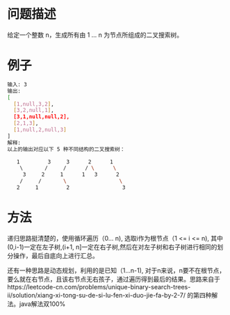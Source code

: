 # 问题描述

给定一个整数 n，生成所有由 1 ... n 为节点所组成的二叉搜索树。

# 例子

```bash
输入: 3
输出:
[
  [1,null,3,2],
  [3,2,null,1],
  [3,1,null,null,2],
  [2,1,3],
  [1,null,2,null,3]
]
解释:
以上的输出对应以下 5 种不同结构的二叉搜索树：

   1         3     3      2      1
    \       /     /      / \      \
     3     2     1      1   3      2
    /     /       \                 \
   2     1         2                 3
```

# 方法

递归思路挺清楚的，使用循环遍历（0... n), 选取i作为根节点（1 <= i <= n), 其中(0,i-1)一定在左子树,(i+1, n]一定在右子树,然后在对左子树和右子树进行相同的划分操作，最后自底向上进行汇总。

还有一种思路是动态规划，利用的是已知（1...n-1), 对于n来说，n要不在根节点，要么就在右节点，且该右节点无右孩子，通过遍历得到最后的结果。思路来自于https://leetcode-cn.com/problems/unique-binary-search-trees-ii/solution/xiang-xi-tong-su-de-si-lu-fen-xi-duo-jie-fa-by-2-7/ 的第四种解法。java解法双100%
